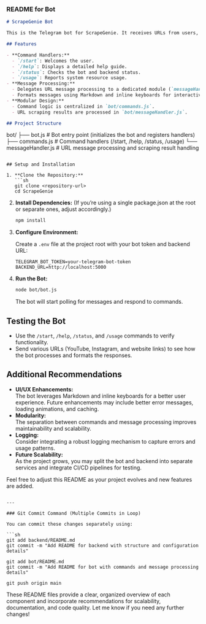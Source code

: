 ### README for Bot

```markdown
# ScrapeGenie Bot

This is the Telegram bot for ScrapeGenie. It receives URLs from users, sends them to the backend for scraping, and then presents the extracted data in a clean, formatted message.

## Features

- **Command Handlers:**  
  - `/start`: Welcomes the user.  
  - `/help`: Displays a detailed help guide.  
  - `/status`: Checks the bot and backend status.  
  - `/usage`: Reports system resource usage.
- **Message Processing:**  
  - Delegates URL message processing to a dedicated module (`messageHandler.js`).  
  - Formats messages using Markdown and inline keyboards for interactive actions.
- **Modular Design:**  
  - Command logic is centralized in `bot/commands.js`.  
  - URL scraping results are processed in `bot/messageHandler.js`.

## Project Structure

```
bot/
├── bot.js                 # Bot entry point (initializes the bot and registers handlers)
├── commands.js            # Command handlers (/start, /help, /status, /usage)
└── messageHandler.js      # URL message processing and scraping result handling
```

## Setup and Installation

1. **Clone the Repository:**
   ```sh
   git clone <repository-url>
   cd ScrapeGenie
   ```

2. **Install Dependencies:**
   (If you’re using a single package.json at the root or separate ones, adjust accordingly.)
   ```sh
   npm install
   ```

3. **Configure Environment:**

   Create a `.env` file at the project root with your bot token and backend URL:
   ```env
   TELEGRAM_BOT_TOKEN=your-telegram-bot-token
   BACKEND_URL=http://localhost:5000
   ```

4. **Run the Bot:**
   ```sh
   node bot/bot.js
   ```
   The bot will start polling for messages and respond to commands.

## Testing the Bot

- Use the `/start`, `/help`, `/status`, and `/usage` commands to verify functionality.
- Send various URLs (YouTube, Instagram, and website links) to see how the bot processes and formats the responses.

## Additional Recommendations

- **UI/UX Enhancements:**  
  The bot leverages Markdown and inline keyboards for a better user experience. Future enhancements may include better error messages, loading animations, and caching.
- **Modularity:**  
  The separation between commands and message processing improves maintainability and scalability.
- **Logging:**  
  Consider integrating a robust logging mechanism to capture errors and usage patterns.
- **Future Scalability:**  
  As the project grows, you may split the bot and backend into separate services and integrate CI/CD pipelines for testing.

Feel free to adjust this README as your project evolves and new features are added.
```

---

### Git Commit Command (Multiple Commits in Loop)

You can commit these changes separately using:

```sh
git add backend/README.md
git commit -m "Add README for backend with structure and configuration details"

git add bot/README.md
git commit -m "Add README for bot with commands and message processing details"

git push origin main
```

These README files provide a clear, organized overview of each component and incorporate recommendations for scalability, documentation, and code quality. Let me know if you need any further changes!